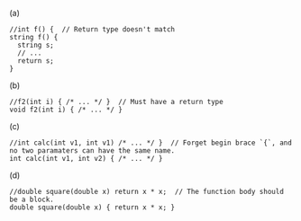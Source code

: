 (a)

    //int f() {  // Return type doesn't match
    string f() {
      string s;
      // ...
      return s;
    }

(b)

    //f2(int i) { /* ... */ }  // Must have a return type
    void f2(int i) { /* ... */ }

(c)

    //int calc(int v1, int v1) /* ... */ }  // Forget begin brace `{`, and no two paramaters can have the same name.
    int calc(int v1, int v2) { /* ... */ }

(d)

    //double square(double x) return x * x;  // The function body should be a block.
    double square(double x) { return x * x; }


